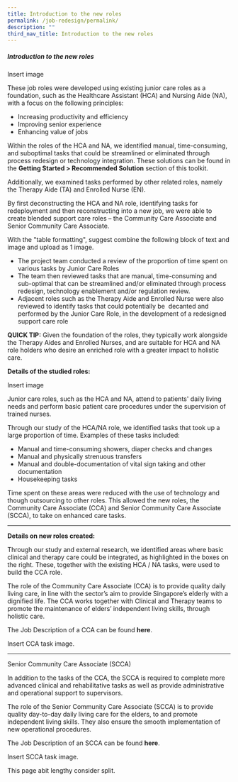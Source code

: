```yaml
---
title: Introduction to the new roles
permalink: /job-redesign/permalink/
description: ""
third_nav_title: Introduction to the new roles
---
```

##### Introduction to the new roles


Insert image

These job roles were developed using existing junior care roles as a foundation, such as the Healthcare Assistant (HCA) and Nursing Aide (NA), with a focus on the following principles:

*   Increasing productivity and efficiency
*   Improving senior experience
*   Enhancing value of jobs

Within the roles of the HCA and NA, we identified manual, time-consuming, and suboptimal tasks that could be streamlined or eliminated through process redesign or technology integration. These solutions can be found in the **Getting Started > Recommended Solution** section of this toolkit.

Additionally, we examined tasks performed by other related roles, namely the Therapy Aide (TA) and Enrolled Nurse (EN).

By first deconstructing the HCA and NA role, identifying tasks for redeployment and then reconstructing into a new job, we were able to create blended support care roles – the Community Care Associate and Senior Community Care Associate.

With the "table formatting", suggest combine the following block of text and image and upload as 1 image.

*   The project team conducted a review of the proportion of time spent on various tasks by Junior Care Roles
*   The team then reviewed tasks that are manual, time-consuming and sub-optimal that can be streamlined and/or eliminated through process redesign, technology enablement and/or regulation review.
*   Adjacent roles such as the Therapy Aide and Enrolled Nurse were also reviewed to identify tasks that could potentially be  decanted and performed by the Junior Care Role, in the development of a redesigned support care role

**QUICK TIP:** Given the foundation of the roles, they typically work alongside the Therapy Aides and Enrolled Nurses, and are suitable for HCA and NA role holders who desire an enriched role with a greater impact to holistic care.

**Details of the studied roles:**

Insert image

Junior care roles, such as the HCA and NA, attend to patients' daily living needs and perform basic patient care procedures under the supervision of trained nurses.

Through our study of the HCA/NA role, we identified tasks that took up a large proportion of time. Examples of these tasks included:

*   Manual and time-consuming showers, diaper checks and changes
*   Manual and physically strenuous transfers
*   Manual and double-documentation of vital sign taking and other documentation
*   Housekeeping tasks

Time spent on these areas were reduced with the use of technology and though outsourcing to other roles. This allowed the new roles, the Community Care Associate (CCA) and Senior Community Care Associate (SCCA), to take on enhanced care tasks.

-----

**Details on new roles created:**

Through our study and external research, we identified areas where basic clinical and therapy care could be integrated, as highlighted in the boxes on the right. These, together with the existing HCA / NA tasks, were used to build the CCA role.

The role of the Community Care Associate (CCA) is to provide quality daily living care, in line with the sector’s aim to provide Singapore’s elderly with a dignified life. The CCA works together with Clinical and Therapy teams to promote the maintenance of elders’ independent living skills, through holistic care.

The Job Description of a CCA can be found **here**.

Insert CCA task image.

-----

Senior Community Care Associate (SCCA)

In addition to the tasks of the CCA, the SCCA is required to complete more advanced clinical and rehabilitative tasks as well as provide administrative and operational support to supervisors.

The role of the Senior Community Care Associate (SCCA) is to provide quality day-to-day daily living care for the elders, to and promote independent living skills. They also ensure the smooth implementation of new operational procedures.

The Job Description of an SCCA can be found **here**.

Insert SCCA task image.

This page abit lengthy consider split.